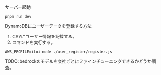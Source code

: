 サーバー起動
```
pnpm run dev
```

DynamoDBにユーザーデータを登録する方法
1. CSVにユーザー情報を記載する。
1. コマンドを実行する。
```
AWS_PROFILE=itoi node ./user_register/register.js
```


TODO:
bedrockのモデルを会社ごとにファインチューニングできるかどうか調査。
